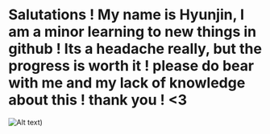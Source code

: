 # Salutations ! My name is Hyunjin, I am a minor learning to new things in github ! Its a headache really, but the progress is worth it ! please do bear with me and my lack of knowledge about this ! thank you ! <3
![Alt text](https://i.pinimg.com/736x/7f/b7/88/7fb788f83758b3216b7b7719e981733e.jpg))

